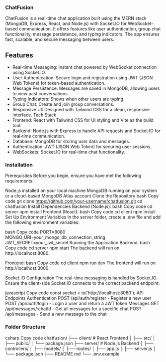 ### ChatFusion
ChatFusion is a real-time chat application built using the MERN stack (MongoDB, Express, React, and Node.js) with Socket.IO for WebSocket-based communication. It offers features like user authentication, group chat functionality, message persistence, and typing indicators. The app ensures fast, scalable, and secure messaging between users.

## Features
- Real-time Messaging: Instant chat powered by WebSocket connection using Socket.IO.
- User Authentication: Secure login and registration using JWT (JSON Web Tokens) for token-based authentication.
- Message Persistence: Messages are saved in MongoDB, allowing users to view past conversations.
- Typing Indicators: Shows when other users are typing.
- Group Chat: Create and join group conversations.
- Responsive UI: Designed with Tailwind CSS for a clean, responsive interface.
Tech Stack
- Frontend: React with Tailwind CSS for UI styling and Vite as the build tool.
- Backend: Node.js with Express to handle API requests and Socket.IO for real-time communication.
- Database: MongoDB for storing user data and messages.
- Authentication: JWT (JSON Web Token) for securing user sessions.
- WebSockets: Socket.IO for real-time chat functionality.
### Installation
Prerequisites
Before you begin, ensure you have met the following requirements:

Node.js installed on your local machine
MongoDB running on your system or a cloud-based MongoDB Atlas account
Clone the Repository
bash
Copy code
git clone https://github.com/your-username/chatfusion.git
cd chatfusion
Install Dependencies
Backend (Node.js):
bash
Copy code
cd server
npm install
Frontend (React):
bash
Copy code
cd client
npm install
Set Up Environment Variables
In the server folder, create a .env file and add the following environment variables:

bash
Copy code
PORT=8080
MONGO_URI=your_mongo_db_connection_string
JWT_SECRET=your_jwt_secret
Running the Application
Backend:
bash
Copy code
cd server
npm start
The backend will run on http://localhost:8080.

Frontend:
bash
Copy code
cd client
npm run dev
The frontend will run on http://localhost:3000.

Socket.IO Configuration
The real-time messaging is handled by Socket.IO. Ensure the client-side Socket.IO connects to the correct backend endpoint:

javascript
Copy code
const socket = io('http://localhost:8080');
API Endpoints
Authentication
POST /api/auth/register - Register a new user
POST /api/auth/login - Login a user and return a JWT token
Messages
GET /api/messages/:chatId - Get all messages for a specific chat
POST /api/messages - Send a new message to the chat
### Folder Structure
csharp
Copy code
chatfusion/
├── client/              # React Frontend
│   ├── src/
│   ├── public/
│   └── package.json
├── server/              # Node.js Backend
│   ├── controllers/
│   ├── models/
│   ├── routes/
│   ├── app.js
│   ├── server.js
│   └── package.json
├── README.md
└── .env.example
